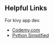 

## Helpful Links
For kivy app dev.
* [Codemy.com](https://www.youtube.com/watch?v=AxKksRhcmOA)
* [Python Simplified](https://www.youtube.com/watch?v=YDp73WjNISc&t=37s)